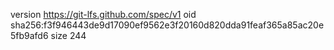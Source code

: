 version https://git-lfs.github.com/spec/v1
oid sha256:f3f946443de9d17090ef9562e3f20160d820dda91feaf365a85ac20e5fb9afd6
size 244
